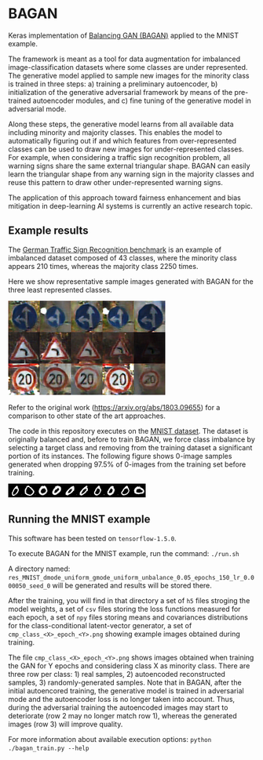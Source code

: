 # BAGAN
Keras implementation of [Balancing GAN (BAGAN)](https://arxiv.org/abs/1803.09655) applied to the MNIST example.

The framework is meant as a tool for data augmentation for imbalanced image-classification datasets where some classes are under represented.
The generative model applied to sample new images for the minority class is trained in three steps: a) training a preliminary autoencoder, b) initialization of the generative adversarial framework by means of the pre-trained autoencoder modules, and c) fine tuning of the generative model in adversarial mode.



Along these steps, the generative model learns from all available data including minority and majority classes. This enables the model to automatically figuring out if and which features from over-represented classes can be used to draw new images for under-represented classes.
For example, when considering a traffic sign recognition problem, all warning signs share the same external triangular shape.
BAGAN can easily learn the triangular shape from any warning sign in the majority classes and reuse this pattern to draw other under-represented warning signs.

The application of this approach toward fairness enhancement and bias mitigation in deep-learning AI systems is currently an active research topic.

## Example results

The [German Traffic Sign Recognition benchmark](http://benchmark.ini.rub.de/) is an example of imbalanced dataset composed of 43 classes, where the minority class appears 210 times, whereas the majority class 2250 times.

Here we show representative sample images generated with BAGAN for the three least represented classes.

![alt text](Figures/bagan_x5_minority.png)

Refer to the original work (https://arxiv.org/abs/1803.09655) for a comparison to other state of the art approaches.


The code in this repository executes on the [MNIST dataset](http://yann.lecun.com/exdb/mnist/). The dataset is originally balanced and, before to train BAGAN, we force class imbalance by selecting a target class and removing from the training dataset a significant portion of its instances.
The following figure shows 0-image samples generated when dropping 97.5\% of 0-images from the training set before training.

![alt text](Figures/plot_class_0.png)



## Running the MNIST example

This software has been tested on `tensorflow-1.5.0`.

To execute BAGAN for the MNIST example, run the command:
`./run.sh`

A directory named: `res_MNIST_dmode_uniform_gmode_uniform_unbalance_0.05_epochs_150_lr_0.000050_seed_0` will be generated and results will be stored there.

After the training, you will find in that directory a set of `h5` files stroging the model weights, a set of `csv` files storing the loss functions measured for each epoch, a set of `npy` files storing means and covariances distributions for the class-conditional latent-vector generator, a set of `cmp_class_<X>_epoch_<Y>.png` showing example images obtained during training.

The file `cmp_class_<X>_epoch_<Y>.png` shows images obtained when training the GAN for Y epochs and considering class X as minority class. There are three row per class: 1) real samples, 2) autoencoded reconstructed samples, 3) randomly-generated samples.
Note that in BAGAN, after the initial autoencored training, the generative model is trained in adversarial mode and the autoencoder loss is no longer taken into account. Thus, during the adversarial training the autoencoded images may start to deteriorate (row 2 may no longer match row 1), whereas the generated images (row 3) will improve quality.

For more information about available execution options:
`python ./bagan_train.py --help`

